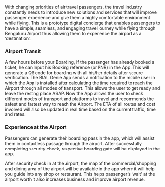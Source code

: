 With changing priorities of air travel passengers, 
the travel industry constantly needs to introduce new solutions and services that will improve 
passenger experience and give them a highly comfortable environment while flying.
This is a prototype digital concierge that enables passengers to have a simple, seamless, and engaging travel journey 
while flying through Bengaluru Airport thus allowing them to experience the airport as a ‘destination’. 

### Airport Transit ###
A few hours before your Boarding, If the passenger has already booked a ticket, he can Input his
Booking reference (or PNR) in the App. This will generate a QR code for boarding with all his/her details after secure
verification. The BIAL Genie App sends a notification to the mobile user in which the App is
installed after calculating the time required to reach the Airport through all modes of transport.
This allows the user to get ready and leave the resting place ASAP. Now the App allows the user
to check different modes of transport and platforms to travel and recommends the safest and
fastest way to reach the Airport. The ETA of all routes and cost involved will also be updated in
real time based on the current traffic, time and rates.

### Experience at the Airport ###
Passengers can generate their boarding pass in the app, which will assist them in contactless
passage through the airport. After successfully completing security check, respective boarding gate will 
be displayed in the app.

After security check in at the airport, the map of the commercial/shopping and dining area of the airport will be available
in the app where it will help you guide into any shop or restaurant. This helps passenger’s ‘wait’ at the airport worth it also 
increases business and improve airport revenue.







